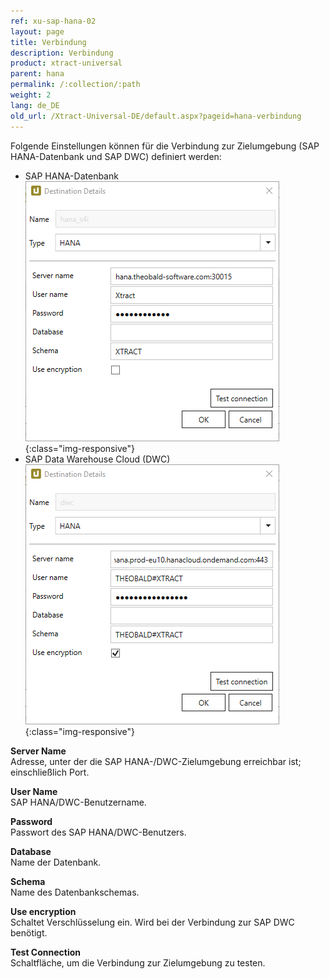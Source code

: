 ```yaml
---
ref: xu-sap-hana-02
layout: page
title: Verbindung
description: Verbindung
product: xtract-universal
parent: hana
permalink: /:collection/:path
weight: 2
lang: de_DE
old_url: /Xtract-Universal-DE/default.aspx?pageid=hana-verbindung
---
```


Folgende Einstellungen können für die Verbindung zur Zielumgebung (SAP HANA-Datenbank und SAP DWC) definiert werden:

- SAP HANA-Datenbank
![hana-destination](/img/content/hana-destination2.png){:class="img-responsive"}
- SAP Data Warehouse Cloud (DWC)
![hana-destination](/img/content/hana-destination.png){:class="img-responsive"}


**Server Name**<br>
Adresse, unter der die SAP HANA-/DWC-Zielumgebung erreichbar ist; einschließlich Port. 

**User Name**<br>
SAP HANA/DWC-Benutzername.

**Password**<br>
Passwort des SAP HANA/DWC-Benutzers.

**Database**<br> 
Name der Datenbank.

**Schema**<br> 
Name des Datenbankschemas.

**Use encryption**<br>
Schaltet Verschlüsselung ein. Wird bei der Verbindung zur SAP DWC benötigt.
             
**Test Connection**<br>
Schaltfläche, um die Verbindung zur Zielumgebung zu testen.